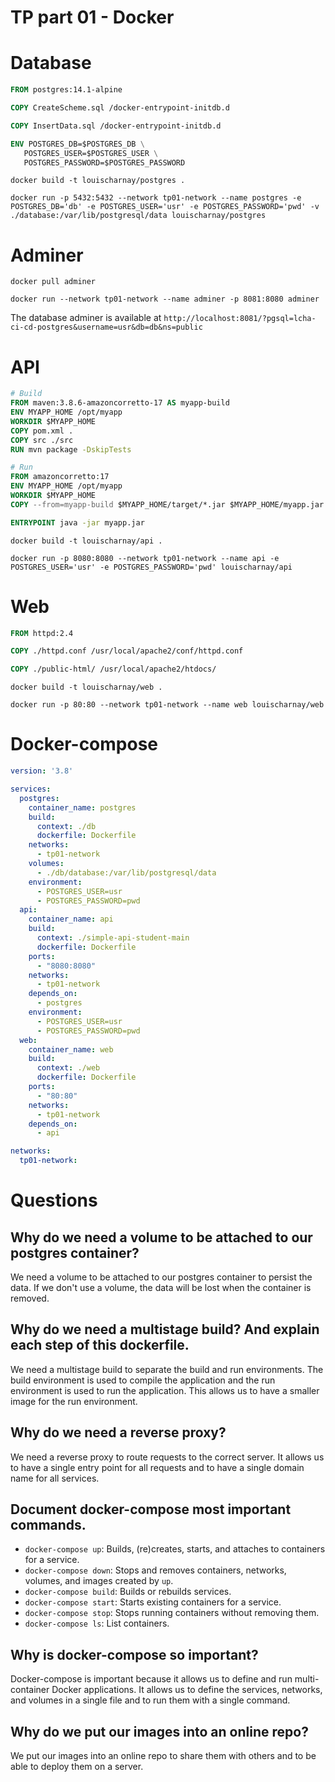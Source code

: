 # TP part 01 - Docker

# Database

```Dockerfile
FROM postgres:14.1-alpine

COPY CreateScheme.sql /docker-entrypoint-initdb.d

COPY InsertData.sql /docker-entrypoint-initdb.d

ENV POSTGRES_DB=$POSTGRES_DB \
   POSTGRES_USER=$POSTGRES_USER \
   POSTGRES_PASSWORD=$POSTGRES_PASSWORD
```

`docker build -t louischarnay/postgres .`

`docker run -p 5432:5432 --network tp01-network --name postgres -e POSTGRES_DB='db' -e POSTGRES_USER='usr' -e POSTGRES_PASSWORD='pwd' -v ./database:/var/lib/postgresql/data louischarnay/postgres`

# Adminer

`docker pull adminer`

`docker run --network tp01-network --name adminer -p 8081:8080 adminer`

The database adminer is available at `http://localhost:8081/?pgsql=lcha-ci-cd-postgres&username=usr&db=db&ns=public`

# API

```Dockerfile
# Build
FROM maven:3.8.6-amazoncorretto-17 AS myapp-build
ENV MYAPP_HOME /opt/myapp
WORKDIR $MYAPP_HOME
COPY pom.xml .
COPY src ./src
RUN mvn package -DskipTests

# Run
FROM amazoncorretto:17
ENV MYAPP_HOME /opt/myapp
WORKDIR $MYAPP_HOME
COPY --from=myapp-build $MYAPP_HOME/target/*.jar $MYAPP_HOME/myapp.jar

ENTRYPOINT java -jar myapp.jar
```

`docker build -t louischarnay/api .`

`docker run -p 8080:8080 --network tp01-network --name api -e POSTGRES_USER='usr' -e POSTGRES_PASSWORD='pwd' louischarnay/api`

# Web
   
```Dockerfile
FROM httpd:2.4

COPY ./httpd.conf /usr/local/apache2/conf/httpd.conf

COPY ./public-html/ /usr/local/apache2/htdocs/
```

`docker build -t louischarnay/web .`

`docker run -p 80:80 --network tp01-network --name web louischarnay/web`

# Docker-compose

```yaml
version: '3.8'

services:
  postgres:
    container_name: postgres
    build:
      context: ./db
      dockerfile: Dockerfile
    networks:
      - tp01-network
    volumes:
      - ./db/database:/var/lib/postgresql/data
    environment:
      - POSTGRES_USER=usr
      - POSTGRES_PASSWORD=pwd
  api:
    container_name: api
    build:
      context: ./simple-api-student-main
      dockerfile: Dockerfile
    ports:
      - "8080:8080"
    networks:
      - tp01-network
    depends_on:
      - postgres
    environment:
      - POSTGRES_USER=usr
      - POSTGRES_PASSWORD=pwd
  web:
    container_name: web
    build:
      context: ./web
      dockerfile: Dockerfile
    ports:
      - "80:80"
    networks:
      - tp01-network
    depends_on:
      - api

networks:
  tp01-network:
```

# Questions 

## Why do we need a volume to be attached to our postgres container?

We need a volume to be attached to our postgres container to persist the data. If we don't use a volume, the data will be lost when the container is removed.

## Why do we need a multistage build? And explain each step of this dockerfile.

We need a multistage build to separate the build and run environments. The build environment is used to compile the application and the run environment is used to run the application. This allows us to have a smaller image for the run environment.

## Why do we need a reverse proxy?

We need a reverse proxy to route requests to the correct server. It allows us to have a single entry point for all requests and to have a single domain name for all services.

## Document docker-compose most important commands.

- `docker-compose up`: Builds, (re)creates, starts, and attaches to containers for a service.
- `docker-compose down`: Stops and removes containers, networks, volumes, and images created by `up`.
- `docker-compose build`: Builds or rebuilds services.
- `docker-compose start`: Starts existing containers for a service.
- `docker-compose stop`: Stops running containers without removing them.
- `docker-compose ls`: List containers.

## Why is docker-compose so important?

Docker-compose is important because it allows us to define and run multi-container Docker applications. It allows us to define the services, networks, and volumes in a single file and to run them with a single command.

## Why do we put our images into an online repo?

We put our images into an online repo to share them with others and to be able to deploy them on a server.